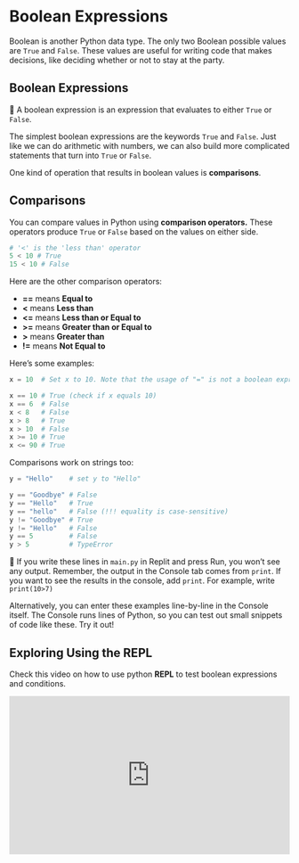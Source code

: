 # Boolean Expressions

Boolean is another Python data type. The only two Boolean possible values are `True` and `False`. These values are useful for writing code that makes decisions, like deciding whether or not to stay at the party.

## Boolean Expressions

<aside>

📗 A boolean expression is an expression that evaluates to either `True` or `False`.

</aside>

The simplest boolean expressions are the keywords `True` and `False`. Just like
we can do arithmetic with numbers, we can also build more complicated statements
that turn into `True` or `False`.

One kind of operation that results in boolean values is **comparisons**.

## Comparisons

You can compare values in Python using **comparison operators.** These operators produce `True` or `False` based on the values on either side.

```python
# '<' is the 'less than' operator
5 < 10 # True
15 < 10 # False
```

Here are the other comparison operators:

- **==** means **Equal to**
- **<** means **Less than**
- **<=** means **Less than or Equal to**
- **>=** means **Greater than or Equal to**
- **>** means **Greater than**
- **!=** means **Not Equal to**

Here’s some examples:

```python
x = 10  # Set x to 10. Note that the usage of "=" is not a boolean expression.

x == 10 # True (check if x equals 10)
x == 6  # False
x < 8   # False
x > 8   # True
x > 10  # False
x >= 10 # True
x <= 90 # True
```

Comparisons work on strings too:

```python
y = "Hello"    # set y to "Hello"

y == "Goodbye" # False
y == "Hello"   # True
y == "hello"   # False (!!! equality is case-sensitive)
y != "Goodbye" # True
y != "Hello"   # False
y == 5         # False
y > 5          # TypeError
```

<aside>

📌 If you write these lines in `main.py` in Replit and press Run, you won’t see any output. Remember, the output in the Console tab comes from `print`. If you want to see the results in the console, add `print`. For example, write `print(10>7)`

Alternatively, you can enter these examples line-by-line in the Console itself. The Console runs lines of Python, so you can test out small snippets of code like these. Try it out!

</aside>

## Exploring Using the REPL

Check this video on how to use python **REPL** to test boolean expressions and conditions.

<div style="position: relative; padding-bottom: 56.25%; height: 0;"><iframe src="https://www.loom.com/embed/9dfafa43e05d471e80b7adc52960137e" frameborder="0" webkitallowfullscreen mozallowfullscreen allowfullscreen style="position: absolute; top: 0; left: 0; width: 100%; height: 100%;"></iframe></div>

